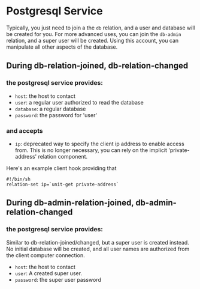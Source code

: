 
# Postgresql Service

Typically, you just need to join a the `db` relation, and a user and database
will be created for you.  For more advanced uses, you can join the `db-admin`
relation, and a super user will be created.  Using this account, you can
manipulate all other aspects of the database.

## During db-relation-joined, db-relation-changed

### the postgresql service provides:

- `host`: the host to contact
- `user`: a regular user authorized to read the database
- `database`: a regular database
- `password`: the password for 'user'

### and accepts

- `ip`: deprecated way to specify the client ip address to enable
        access from. This is no longer necessary, you can rely on the
        implicit 'private-address' relation component.

Here's an example client hook providing that

    #!/bin/sh
    relation-set ip=`unit-get private-address`


## During db-admin-relation-joined, db-admin-relation-changed

### the postgresql service provides:

Similar to db-relation-joined/changed, but a super user is created instead.  
No initial database will be created, and all user names are authorized from
the client computer connection.

- `host`: the host to contact
- `user`: A created super user.
- `password`: the super user password
